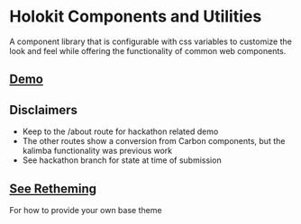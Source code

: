 # Holokit Components and Utilities

A component library that is configurable with css variables to customize the look and feel while offering the functionality of common web components.

## [Demo](https://kalimba-artesre.vercel.app/about)

## Disclaimers

- Keep to the /about route for hackathon related demo
- The other routes show a conversion from Carbon components, but the kalimba functionality was previous work
- See hackathon branch for state at time of submission

## [See Retheming](https://github.com/artesgo/holokit/blob/master/THEMING.md)

For how to provide your own base theme